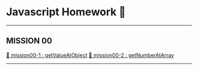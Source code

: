 # Javascript Homework 📓

---

## MISSION 00

[🐨 mission00-1 : getValueAtObject](https://github.com/A-Jamong/js-homework/blob/main/mission00/problem1.js)
[🐨 mission00-2 : getNumberAtArray](https://github.com/A-Jamong/js-homework/blob/main/mission00/problem2.js)

---
